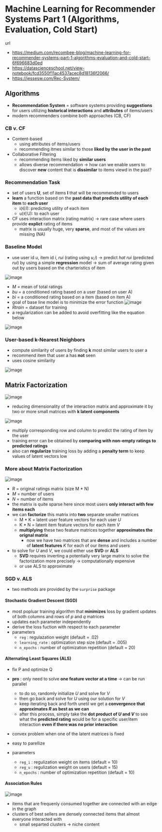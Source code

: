# Machine Learning for Recommender Systems Part 1 (Algorithms, Evaluation, Cold Start)
url
* https://medium.com/recombee-blog/machine-learning-for-recommender-systems-part-1-algorithms-evaluation-and-cold-start-6f696683d0ed
* https://datascienceschool.net/view-notebook/fcd3550f11ac4537acec8d18136f2066/
* https://jessesw.com/Rec-System/ 
## Algorithms
* **Recommendation System** = software systems providing **suggestions** for users utilizing **historical interactions** and **attributes** of items/users
* modern recommenders combine both approaches (CB, CF)
### CB v. CF
* Content-based
   * using attributes of items/users
   * recommending itmes similar to those **liked by the user in the past**
* Collaborative Filtering
   * recommending items liked by **similar users**
   * allows diverse recommendation → how can we enable users to discover **new** content that is **dissimilar** to items viewd in the past?
### Recommendation Task
* set of users **U**, set of items **I** that will be recommended to users
* **learn** a function based on the **past data that predicts utility of each item** to **each user**
   * i(∈I): predicting utility of each item
   * u(∈U): to each user
* CF uses interaction matrix (rating matrix) → rare case where users provide **explict** rating of items
   * matrix is usually huge, very **sparse**, and most of the values are missing (NA)
### Baseline Model
* use user id *u*, item id *i*, *rui* (rating using *u*,*i*) → predict *hat rui* (predicted *rui*) by using a simple **regression** model → sum of average rating given out by users based on the charteristics of item

![image](https://user-images.githubusercontent.com/42960718/57523143-1e5cdb00-735f-11e9-9453-8b5d8bfa6c45.png)
* *M* = mean of total ratings
* *bu* = a conditioned rating based on a user (based on user A)
* *bi* = a conditioned rating based on a item (based on item A)
* goal of base line model is to minimize the error function
![image](https://user-images.githubusercontent.com/42960718/57532256-3f7cf600-7376-11e9-870c-5de3593b591c.png)
* *Rtrain* = dataset for training
* a regularization can be added to avoid overfitting like the equation below


![image](https://user-images.githubusercontent.com/42960718/57533879-b962ae80-7379-11e9-80f2-458aec35e5d4.png)
### User-based k-Nearest Neighbors
* compute similarity of users by finding **k** most similar users to user a
* recommend item that user a has **not** seen
* uses cosine similarity

![image](https://user-images.githubusercontent.com/42960718/57515108-d7fe8080-734c-11e9-9ff9-6b7f8ef18fd5.png)
## Matrix Factorization

![image](https://user-images.githubusercontent.com/42960718/57515156-f1073180-734c-11e9-8fc9-1c46ec23d90f.png)
* reducing dimensionality of the interaction matrix and approximate it by two or more small matrices with **k latent components**

![image](https://user-images.githubusercontent.com/42960718/57515236-1b58ef00-734d-11e9-9117-887cd1fee450.png)
* multiply corresponding row and column to predict the rating of item by the user
* training error can be obtained by **comparing with non-empty ratings to predicted ratings**
* also can **regularize** training loss by adding a **penalty term** to keep values of latent vectors low
### More about Matrix Factorization
![image](https://user-images.githubusercontent.com/42960718/57570453-11161e00-743d-11e9-918b-1ff372c6be03.png)
* *R* = original ratings matrix (size M * N)
* *M* = number of users
* *N* = number of items
* the matrix is quite sparse here since most users **only interact with few items each** 
* we can **factorize** this matrix into **two** separate smaller matrices
  * M * K = latent user feature vectors for each user *U*
  * K * N = latent item feature vectors for each item *V*
  * **multiplying** these two feature matrices together **approximates the orignal matrix**
    * now we have two matrices that are **dense** and includes a number of **latent features** *K* for each of our items and users
* to solve for *U* and *V*, we could either use **SVD** or **ALS**
  * **SVD** requires inverting a potentially very large matrix to solve the factorization more precisely → computationally expensive
  * or use ALS to approximate
### SGD v. ALS
* two methods are provided by the `surprise` package
#### Stochastic Gradient Descent (SGD)
* most popluar training algorithm that **minimizes** loss by gradient updates of both columns and rows of *p* and *q* matrices
* updates each parameter independently
* derive the loss fuction with respect to each parameter
* parameters
  * `reg` : regulazation weight (default = .02)
  * `learning_rate` : optimization step size (default = .005)
  * `n_epochs` : number of optimization repetition (default = 20)
#### Alternating Least Squares (ALS)
* fix P and optimize Q
* **pro** : only need to solve **one feature vector at a time** → can be run parallel
  * to do so, randomly initialize *U* and solve for *V*
  * then go back and solve for *U* using our solution for *V*
  * keep iterating back and forth unetil we get a **convergence that approximates *R* as best as we can**
  * after this process, simply take the **dot product of *U* and *V*** to see what the **predicted rating** would be for a specific user/item interaction **even if there was no prior interaction**
  
* convex problem when one of the latent matrices is fixed
* easy to parellize
* parameters
  * `reg_i` : regulization weight on items (default = 10)
  * `reg_u` : regulization weight on users (default = 15)
  * `n_epochs` : number of optimization repetition (default = 10)
  
#### Association Rules

![image](https://user-images.githubusercontent.com/42960718/57536971-47419800-7380-11e9-959f-432d4f7326a1.png)


* items that are frequenly consumed together are connected with an edge in the graph
* clusters of best sellers are densely connected items that almost everyone interacted with
  * small separted clusters → niche content

